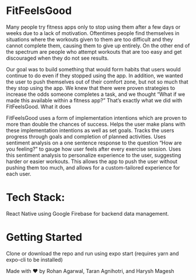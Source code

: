 # FitFeelsGood

Many people try fitness apps only to stop using them after a few days or weeks due to a lack of motivation. Oftentimes people find themselves in situations where the workouts given to them are too difficult and they cannot complete them, causing them to give up entirely. On the other end of the spectrum are people who attempt workouts that are too easy and get discouraged when they do not see results.

Our goal was to build something that would form habits that users would continue to do even if they stopped using the app. In addition, we wanted the user to push themselves out of their comfort zone, but not so much that they stop using the app. We knew that there were proven strategies to increase the odds someone completes a task, and we thought “What if we made this available within a fitness app?” That’s exactly what we did with FitFeelsGood.
What it does

FitFeelsGood uses a form of implementation intentions which are proven to more than double the chances of success. Helps the user make plans with these implementation intentions as well as set goals. Tracks the users progress through goals and completion of planned activities. Uses sentiment analysis on a one sentence response to the question “How are you feeling?” to gauge how user feels after every exercise session. Uses this sentiment analysis to personalize experience to the user, suggesting harder or easier workouts. This allows the app to push the user without pushing them too much, and allows for a custom-tailored experience for each user.


# Tech Stack:

React Native using Google Firebase for backend data management.

# Getting Started

Clone or download the repo and run using expo start (requires yarn and expo-cli to be installed)

Made with ♥ by Rohan Agarwal, Taran Agnihotri, and Harysh Magesh
